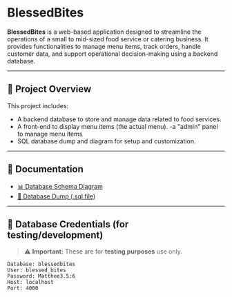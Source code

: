 # BlessedBites

**BlessedBites** is a web-based application designed to streamline the operations of a small to mid-sized food service or catering business. It provides functionalities to manage menu items, track orders, handle customer data, and support operational decision-making using a backend database.

---

## 📌 Project Overview

This project includes:
- A backend database to store and manage data related to food services.
- A front-end to display menu items (the actual menu).
-a "admin" panel to manage menu items
- SQL database dump and diagram for setup and customization.

---

## 📂 Documentation

- [📊 Database Schema Diagram](documentation/db-diagram.png)
- [💾 Database Dump (.sql file)](documentation/blessedbites-db-dump.sql)

---

## 🔐 Database Credentials (for testing/development)

> ⚠️ **Important:** These are for **testing purposes** use only.

```text
Database: blessedbites
User: blessed_bites
Password: Matthee3.5:6
Host: localhost
Port: 4000
